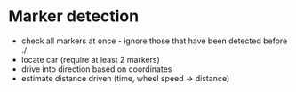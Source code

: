 # Marker detection
* check all markers at once - ignore those that have been detected before ./
* locate car (require at least 2 markers)
* drive into direction based on coordinates
* estimate distance driven (time, wheel speed -> distance)
